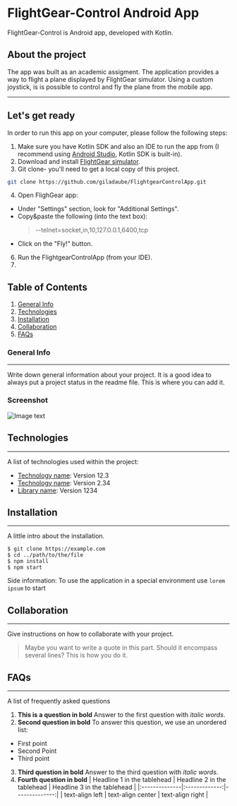 # FlightGear-Control Android App
FlightGear-Control is Android app, developed with Kotlin.

## About the project
The app was built as an academic assigment. The application provides a way to flight a plane displayed by FlightGear simulator.
Using a custom joystick, is is possible to control and fly the plane from the mobile app.
***

## Let's get ready
In order to run this app on your computer, please follow the following steps:
1. Make sure you have Kotlin SDK and also an IDE to run the app from (I recommend using [Android Studio](https://developer.android.com/studio), Kotlin SDK is built-in).
2. Download and install [FlightGear simulator](https://www.flightgear.org/download/).
3. Git clone- you'll need to get a local copy of this project.
```bash
git clone https://github.com/giladaube/FlightgearControlApp.git
```
4. Open FlighGear app:
  * Under "Settings" section, look for "Additional Settings".
  * Copy&paste the following (into the text box):
    > --telnet=socket,in,10,127.0.0.1,6400,tcp
  * Click on the "Fly!" button.
6. Run the FlightgearControlApp (from your IDE).
7. 


## Table of Contents
1. [General Info](#general-info)
2. [Technologies](#technologies)
3. [Installation](#installation)
4. [Collaboration](#collaboration)
5. [FAQs](#faqs)
### General Info
***
Write down general information about your project. It is a good idea to always put a project status in the readme file. This is where you can add it. 
### Screenshot
![Image text](https://www.united-internet.de/fileadmin/user_upload/Brands/Downloads/Logo_IONOS_by.jpg)
## Technologies
***
A list of technologies used within the project:
* [Technology name](https://example.com): Version 12.3 
* [Technology name](https://example.com): Version 2.34
* [Library name](https://example.com): Version 1234
## Installation
***
A little intro about the installation. 
```
$ git clone https://example.com
$ cd ../path/to/the/file
$ npm install
$ npm start
```
Side information: To use the application in a special environment use ```lorem ipsum``` to start
## Collaboration
***
Give instructions on how to collaborate with your project.
> Maybe you want to write a quote in this part. 
> Should it encompass several lines?
> This is how you do it.
## FAQs
***
A list of frequently asked questions
1. **This is a question in bold**
Answer to the first question with _italic words_. 
2. __Second question in bold__ 
To answer this question, we use an unordered list:
* First point
* Second Point
* Third point
3. **Third question in bold**
Answer to the third question with *italic words*.
4. **Fourth question in bold**
| Headline 1 in the tablehead | Headline 2 in the tablehead | Headline 3 in the tablehead |
|:--------------|:-------------:|--------------:|
| text-align left | text-align center | text-align right |
